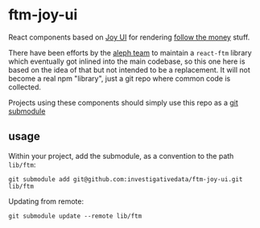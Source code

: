 # ftm-joy-ui

React components based on [Joy UI](https://mui.com/joy-ui/getting-started/overview/) for rendering [follow the money](https://followthemoney.tech) stuff.

There have been efforts by the [aleph team](https://github.com/alephdata/) to maintain a `react-ftm` library which eventually got inlined into the main codebase, so this one here is based on the idea of that but not intended to be a replacement. It will not become a real npm "library", just a git repo where common code is collected.

Projects using these components should simply use this repo as a [git submodule](https://git-scm.com/book/en/v2/Git-Tools-Submodules)

## usage

Within your project, add the submodule, as a convention to the path `lib/ftm`:

    git submodule add git@github.com:investigativedata/ftm-joy-ui.git lib/ftm

Updating from remote:

    git submodule update --remote lib/ftm
